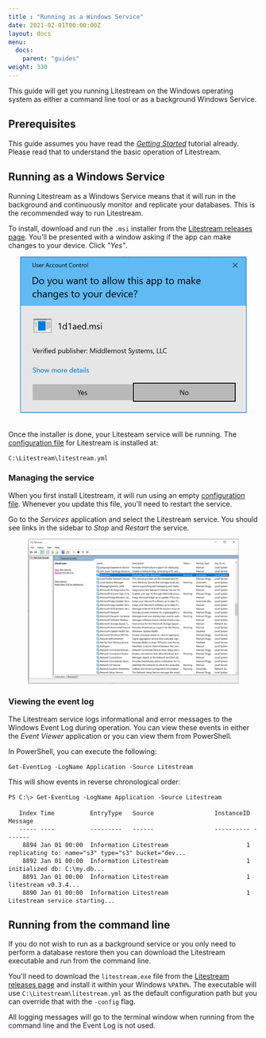 ```yaml
---
title : "Running as a Windows Service"
date: 2021-02-01T00:00:00Z
layout: docs
menu:
  docs:
    parent: "guides"
weight: 330
---
```


This guide will get you running Litestream on the Windows operating system as
either a command line tool or as a background Windows Service. 


## Prerequisites

This guide assumes you have read the [_Getting Started_](/getting-started)
tutorial already. Please read that to understand the basic operation of Litestream.


## Running as a Windows Service

Running Litestream as a Windows Service means that it will run in the background
and continuously monitor and replicate your databases. This is the recommended
way to run Litestream.

To install, download and run the `.msi` installer from the [Litestream releases
page][releases]. You'll be presented with a window asking if the app can make
changes to your device. Click _"Yes"_.

<center>
	<img src="msi.png" alt="Screenshot of Windows installer">
</center>
<br/>

Once the installer is done, your Litesteam service will be running. The
[configuration file](/reference/config) for Litestream is installed at:

```
C:\Litestream\litestream.yml
```


### Managing the service

When you first install Litestream, it will run using an empty [configuration
file](/reference/config). Whenever you update this file, you'll need to restart
the service.

Go to the _Services_ application and select the Litestream service. You should
see links in the sidebar to _Stop_ and _Restart_ the service.

<figure>
	<img src="services.png" alt="Screenshot of Windows Services application">
</figure>


### Viewing the event log

The Litestream service logs informational and error messages to the Windows
Event Log during operation. You can view these events in either the _Event
Viewer_ application or you can view them from PowerShell.

In PowerShell, you can execute the following:

```
Get-EventLog -LogName Application -Source Litestream
```

This will show events in reverse chronological order:

```
PS C:\> Get-EventLog -LogName Application -Source Litestream

   Index Time          EntryType   Source                 InstanceID Message
   ----- ----          ---------   ------                 ---------- -------
    8894 Jan 01 00:00  Information Litestream                      1 replicating to: name="s3" type="s3" bucket="dev...
    8892 Jan 01 00:00  Information Litestream                      1 initialized db: C:\my.db...
    8891 Jan 01 00:00  Information Litestream                      1 litestream v0.3.4...
    8890 Jan 01 00:00  Information Litestream                      1 Litestream service starting...
```


## Running from the command line 

If you do not wish to run as a background service or you only need to perform
a database restore then you can download the Litestream executable and run
from the command line.

You'll need to download the `litestream.exe` file from the [Litestream releases
page][releases] and install it within your Windows `%PATH%`. The executable will
use `C:\Litestream\litestream.yml` as the default configuration path but you
can override that with the `-config` flag.

All logging messages will go to the terminal window when running from the
command line and the Event Log is not used.


[releases]: https://github.com/benbjohnson/litestream/releases

